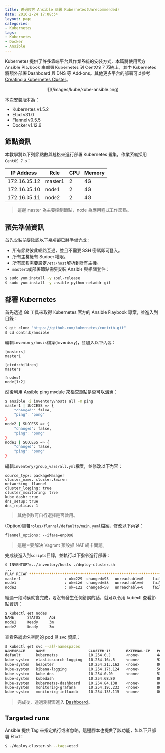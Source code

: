 ```yaml
---
title: 透過官方 Ansible 部署 Kubernetes(Unrecommended)
date: 2016-2-24 17:08:54
layout: page
categories:
- Kubernetes
tags:
- Kubernetes
- Docker
- Ansible
---
```

Kubernetes 提供了許多雲端平台與作業系統的安裝方式，本篇將使用官方 Ansible Playbook 來部署 Kubernetes 到 CentOS 7 系統上，其中 Kubernetes 將額外部署 Dashboard 與 DNS 等 Add-ons。其他更多平台的部署可以參考 [Creating a Kubernetes Cluster](https://kubernetes.io/docs/getting-started-guides/)。

<center>![](/images/kube/kube-ansible.png)</center>

本次安裝版本為：
* Kubernetes v1.5.2
* Etcd v3.1.0
* Flannel v0.5.5
* Docker v1.12.6

<!--more-->

## 節點資訊
本教學將以下列節點數與規格來進行部署 Kubernetes 叢集，作業系統採用`CentOS 7.x`：

| IP Address  |   Role   |   CPU    |   Memory   |
|-------------|----------|----------|------------|
|172.16.35.12 |  master1 |    2     |     4G     |
|172.16.35.10 |  node1   |    2     |     4G     |
|172.16.35.11 |  node2   |    2     |     4G     |

> 這邊 master 為主要控制節點，node 為應用程式工作節點。

## 預先準備資訊
首先安裝前要確認以下幾項都已將準備完成：
* 所有節點彼此網路互通，並且不需要 SSH 密碼即可登入。
* 所有主機擁有 Sudoer 權限。
* 所有節點需要設定`/etc/host`解析到所有主機。
* `master1`或部署節點需要安裝 Ansible 與相關套件：

```sh
$ sudo yum install -y epel-release
$ sudo yum install -y ansible python-netaddr git
```

## 部署 Kubernetes
首先透過 Git 工具來取得 Kubernetes 官方的 Ansible Playbook 專案，並進入到目錄：
```sh
$ git clone "https://github.com/kubernetes/contrib.git"
$ cd contrib/ansible
```

編輯`inventory/hosts`檔案(inventory)，並加入以下內容：
```
[masters]
master1

[etcd:children]
masters

[nodes]
node[1:2]
```

然後利用 Ansible ping module 來檢查節點是否可以溝通：
```sh
$ ansible -i inventory/hosts all -m ping
master1 | SUCCESS => {
    "changed": false,
    "ping": "pong"
}
node2 | SUCCESS => {
    "changed": false,
    "ping": "pong"
}
node1 | SUCCESS => {
    "changed": false,
    "ping": "pong"
}
```

編輯`inventory/group_vars/all.yml`檔案，並修改以下內容：
```
source_type: packageManager
cluster_name: cluster.kairen
networking: flannel
cluster_logging: true
cluster_monitoring: true
kube_dash: true
dns_setup: true
dns_replicas: 1
```
> 其他參數可自行選擇是否啟用。

(Option)編輯`roles/flannel/defaults/main.yaml`檔案，修改以下內容：
```
flannel_options: --iface=enp0s8
```
> 這邊主要解決 Vagrant 預設抓 NAT 網卡問題。

完成後進入到`scripts`目錄，並執行以下指令進行部署：
```sh
$ INVENTORY=../inventory/hosts ./deploy-cluster.sh
...
PLAY RECAP *********************************************************************
master1                    : ok=229  changed=93   unreachable=0    failed=0
node1                      : ok=126  changed=58   unreachable=0    failed=0
node2                      : ok=122  changed=58   unreachable=0    failed=0
```

經過一段時候就會完成，若沒有發生任何錯誤的話，就可以令用 kubectl 查看節點資訊：
```sh
$ kubectl get nodes
NAME      STATUS    AGE
node1     Ready     3m
node2     Ready     3m
```

查看系統命名空間的 pod 與 svc 資訊：
```sh
$ kubectl get svc --all-namespaces
NAMESPACE     NAME                    CLUSTER-IP       EXTERNAL-IP   PORT(S)             AGE
default       kubernetes              10.254.0.1       <none>        443/TCP             3h
kube-system   elasticsearch-logging   10.254.164.5     <none>        9200/TCP            3h
kube-system   heapster                10.254.213.162   <none>        80/TCP              3h
kube-system   kibana-logging          10.254.176.124   <none>        5601/TCP            3h
kube-system   kube-dns                10.254.0.10      <none>        53/UDP,53/TCP       3h
kube-system   kubedash                10.254.68.80                   80/TCP              3h
kube-system   kubernetes-dashboard    10.254.84.138    <none>        80/TCP              3h
kube-system   monitoring-grafana      10.254.193.233   <none>        80/TCP              3h
kube-system   monitoring-influxdb     10.254.135.115   <none>        8083/TCP,8086/TCP   3h
```
> 完成後，透過瀏覽器進入 [Dashboard](http://k8s-master:8080/ui)。

## Targeted runs
Ansible 提供 Tag 來指定執行或者忽略，這邊腳本也提供了該功能，如以下只部署 Etcd：
```sh
$ ./deploy-cluster.sh --tags=etcd
```
